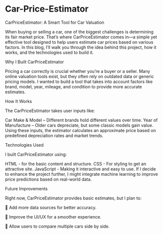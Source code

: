 # Car-Price-Estimator
CarPriceEstimator: A Smart Tool for Car Valuation



When buying or selling a car, one of the biggest challenges is determining its fair market price. That’s where CarPriceEstimator comes in—a simple yet effective tool designed to help users estimate car prices based on various factors. In this blog, I’ll walk you through the idea behind this project, how it works, and the technologies used to build it.

Why I Built CarPriceEstimator

Pricing a car correctly is crucial whether you’re a buyer or a seller. Many online valuation tools exist, but they often rely on outdated data or generic pricing models. I wanted to build a tool that takes into account factors like brand, model, year, mileage, and condition to provide more accurate estimates.

How It Works

The CarPriceEstimator takes user inputs like:

Car Make & Model – Different brands hold different values over time.
 Year of Manufacture – Older cars depreciate, but some classic models gain value.
Using these inputs, the estimator calculates an approximate price based on predefined depreciation rates and market trends.

Technologies Used



I built CarPriceEstimator using:

 HTML - for the basic content and structure.
CSS - For styling to get an attractive site.
JavaScript - Making it interactive and easy to use.
If I decide to enhance the project further, I might integrate machine learning to improve price predictions based on real-world data.

Future Improvements

Right now, CarPriceEstimator provides basic estimates, but I plan to:

🔹 Add more data sources for better accuracy.

🔹 Improve the UI/UX for a smoother experience.

🔹 Allow users to compare multiple cars side by side.
